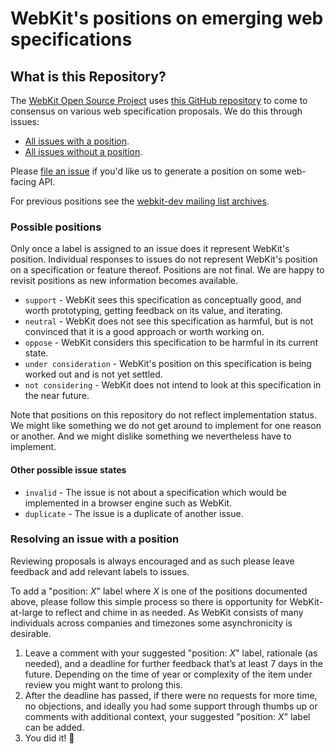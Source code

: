 # WebKit's positions on emerging web specifications

## What is this Repository?

The [WebKit Open Source Project](https://webkit.org/) uses [this GitHub repository](https://github.com/WebKit/standards-positions) to come to consensus on various web specification proposals. We do this through issues:

- [All issues with a position](https://github.com/WebKit/standards-positions/issues?q=is%3Aopen+is%3Aissue+label%3A%22position%3A+neutral%22%2C%22position%3A+not+considering%22%2C%22position%3A+oppose%22%2C%22position%3A+support%22%2C%22position%3A+under+consideration%22).
- [All issues without a position](https://github.com/WebKit/standards-positions/issues?q=is%3Aopen+is%3Aissue+-label%3A%22position%3A+neutral%22+-label%3A%22position%3A+not+considering%22+-label%3A%22position%3A+oppose%22+-label%3A%22position%3A+support%22+-label%3A%22position%3A+under+consideration%22+-label%3Ameta).

Please [file an issue](https://github.com/WebKit/standards-positions/issues/new) if you'd like us to generate a position on some web-facing API.

For previous positions see the [webkit-dev mailing list archives](https://lists.webkit.org/pipermail/webkit-dev/).

### Possible positions

Only once a label is assigned to an issue does it represent WebKit's position.
Individual responses to issues do not represent WebKit's position on a specification or feature thereof.
Positions are not final. We are happy to revisit positions as new information becomes available.

- `support` - WebKit sees this specification as conceptually good, and worth prototyping, getting feedback on its value, and iterating.
- `neutral` - WebKit does not see this specification as harmful, but is not convinced that it is a good approach or worth working on.
- `oppose` - WebKit considers this specification to be harmful in its current state.
- `under consideration` - WebKit's position on this specification is being worked out and is not yet settled.
- `not considering` - WebKit does not intend to look at this specification in the near future.

Note that positions on this repository do not reflect implementation status. We might like something we do not get around to implement for one reason or another. And we might dislike something we nevertheless have to implement.

#### Other possible issue states

- `invalid` - The issue is not about a specification which would be implemented in a browser engine such as WebKit.
- `duplicate` - The issue is a duplicate of another issue.

### Resolving an issue with a position

Reviewing proposals is always encouraged and as such please leave feedback and add relevant labels to issues.

To add a "position: _X_" label where _X_ is one of the positions documented above, please follow this simple process so there is opportunity for WebKit-at-large to reflect and chime in as needed. As WebKit consists of many individuals across companies and timezones some asynchronicity is desirable.

1. Leave a comment with your suggested "position: _X_" label, rationale (as needed), and a deadline for further feedback that’s at least 7 days in the future. Depending on the time of year or complexity of the item under review you might want to prolong this.
2. After the deadline has passed, if there were no requests for more time, no objections, and ideally you had some support through thumbs up or comments with additional context, your suggested "position: _X_" label can be added.
3. You did it! 🎉
